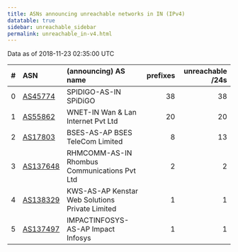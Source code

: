 ```yaml
---
title: ASNs announcing unreachable networks in IN (IPv4)
datatable: true
sidebar: unreachable_sidebar
permalink: unreachable_in-v4.html
---
```


Data as of 2018-11-23 02:35:00 UTC


<div class="datatable-begin"></div>

|   # | ASN                                      | (announcing) AS name                            |   prefixes |   unreachable /24s |
|----:|:-----------------------------------------|:------------------------------------------------|-----------:|-------------------:|
|   0 | [AS45774](unreachable_AS45774-v4.html)   | SPIDIGO-AS-IN SPiDiGO                           |         38 |                 38 |
|   1 | [AS55862](unreachable_AS55862-v4.html)   | WNET-IN Wan &amp; Lan Internet Pvt Ltd          |         20 |                 20 |
|   2 | [AS17803](unreachable_AS17803-v4.html)   | BSES-AS-AP BSES TeleCom Limited                 |          8 |                 13 |
|   3 | [AS137648](unreachable_AS137648-v4.html) | RHMCOMM-AS-IN Rhombus Communications Pvt Ltd    |          2 |                  2 |
|   4 | [AS138329](unreachable_AS138329-v4.html) | KWS-AS-AP Kenstar Web Solutions Private Limited |          1 |                  1 |
|   5 | [AS137497](unreachable_AS137497-v4.html) | IMPACTINFOSYS-AS-AP Impact Infosys              |          1 |                  1 |

<div class="datatable-end"></div>